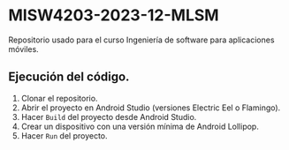 # MISW4203-2023-12-MLSM
Repositorio usado para el curso Ingeniería de software para aplicaciones móviles.

## Ejecución del código.
1. Clonar el repositorio.
2. Abrir el proyecto en Android Studio (versiones Electric Eel o Flamingo).
3. Hacer `Build` del proyecto desde Android Studio.
4. Crear un dispositivo con una versión mínima de Android Lollipop.
5. Hacer `Run` del proyecto.
